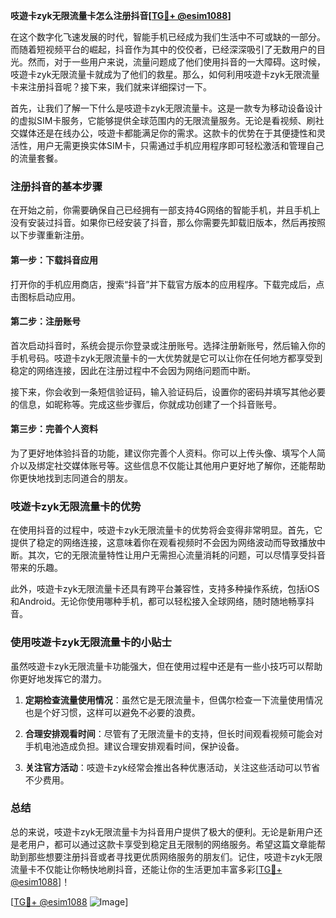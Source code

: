 **吱遊卡zyk无限流量卡怎么注册抖音[[TG💪+ @esim1088](https://t.me/s/esim1088)]**

在这个数字化飞速发展的时代，智能手机已经成为我们生活中不可或缺的一部分。而随着短视频平台的崛起，抖音作为其中的佼佼者，已经深深吸引了无数用户的目光。然而，对于一些用户来说，流量问题成了他们使用抖音的一大障碍。这时候，吱遊卡zyk无限流量卡就成为了他们的救星。那么，如何利用吱遊卡zyk无限流量卡来注册抖音呢？接下来，我们就来详细探讨一下。

首先，让我们了解一下什么是吱遊卡zyk无限流量卡。这是一款专为移动设备设计的虚拟SIM卡服务，它能够提供全球范围内的无限流量服务。无论是看视频、刷社交媒体还是在线办公，吱遊卡都能满足你的需求。这款卡的优势在于其便捷性和灵活性，用户无需更换实体SIM卡，只需通过手机应用程序即可轻松激活和管理自己的流量套餐。

### 注册抖音的基本步骤

在开始之前，你需要确保自己已经拥有一部支持4G网络的智能手机，并且手机上没有安装过抖音。如果你已经安装了抖音，那么你需要先卸载旧版本，然后再按照以下步骤重新注册。

#### 第一步：下载抖音应用

打开你的手机应用商店，搜索“抖音”并下载官方版本的应用程序。下载完成后，点击图标启动应用。

#### 第二步：注册账号

首次启动抖音时，系统会提示你登录或注册账号。选择注册新账号，然后输入你的手机号码。吱遊卡zyk无限流量卡的一大优势就是它可以让你在任何地方都享受到稳定的网络连接，因此在注册过程中不会因为网络问题而中断。

接下来，你会收到一条短信验证码，输入验证码后，设置你的密码并填写其他必要的信息，如昵称等。完成这些步骤后，你就成功创建了一个抖音账号。

#### 第三步：完善个人资料

为了更好地体验抖音的功能，建议你完善个人资料。你可以上传头像、填写个人简介以及绑定社交媒体账号等。这些信息不仅能让其他用户更好地了解你，还能帮助你更快地找到志同道合的朋友。

### 吱遊卡zyk无限流量卡的优势

在使用抖音的过程中，吱遊卡zyk无限流量卡的优势将会变得非常明显。首先，它提供了稳定的网络连接，这意味着你在观看视频时不会因为网络波动而导致播放中断。其次，它的无限流量特性让用户无需担心流量消耗的问题，可以尽情享受抖音带来的乐趣。

此外，吱遊卡zyk无限流量卡还具有跨平台兼容性，支持多种操作系统，包括iOS和Android。无论你使用哪种手机，都可以轻松接入全球网络，随时随地畅享抖音。

### 使用吱遊卡zyk无限流量卡的小贴士

虽然吱遊卡zyk无限流量卡功能强大，但在使用过程中还是有一些小技巧可以帮助你更好地发挥它的潜力。

1. **定期检查流量使用情况**：虽然它是无限流量卡，但偶尔检查一下流量使用情况也是个好习惯，这样可以避免不必要的浪费。
   
2. **合理安排观看时间**：尽管有了无限流量卡的支持，但长时间观看视频可能会对手机电池造成负担。建议合理安排观看时间，保护设备。

3. **关注官方活动**：吱遊卡zyk经常会推出各种优惠活动，关注这些活动可以节省不少费用。

### 总结

总的来说，吱遊卡zyk无限流量卡为抖音用户提供了极大的便利。无论是新用户还是老用户，都可以通过这款卡享受到稳定且无限制的网络服务。希望这篇文章能帮助到那些想要注册抖音或者寻找更优质网络服务的朋友们。记住，吱遊卡zyk无限流量卡不仅能让你畅快地刷抖音，还能让你的生活更加丰富多彩[[TG💪+ @esim1088](https://t.me/s/esim1088)]！

[[TG💪+ @esim1088](https://t.me/s/esim1088) ![Image](https://i.postimg.cc/4NQfJmqS/Snipaste-2025-05-13-00-14-12.png)]